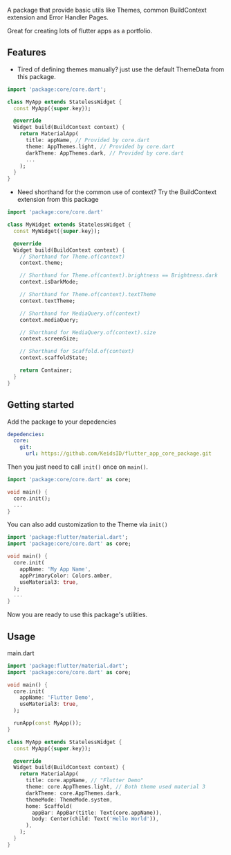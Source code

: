 <!--
This README describes the package. If you publish this package to pub.dev,
this README's contents appear on the landing page for your package.

For information about how to write a good package README, see the guide for
[writing package pages](https://dart.dev/guides/libraries/writing-package-pages).

For general information about developing packages, see the Dart guide for
[creating packages](https://dart.dev/guides/libraries/create-library-packages)
and the Flutter guide for
[developing packages and plugins](https://flutter.dev/developing-packages).
-->

A package that provide basic utils like Themes, common BuildContext extension and Error Handler Pages.

Great for creating lots of flutter apps as a portfolio.

## Features

- Tired of defining themes manually? just use the default ThemeData from this package.

```dart
import 'package:core/core.dart';

class MyApp extends StatelessWidget {
  const MyApp({super.key});

  @override
  Widget build(BuildContext context) {
    return MaterialApp(
      title: appName, // Provided by core.dart
      theme: AppThemes.light, // Provided by core.dart
      darkTheme: AppThemes.dark, // Provided by core.dart
      ...
    );
  }
}
```

- Need shorthand for the common use of context? Try the BuildContext extension from this package

```dart
import 'package:core/core.dart'

class MyWidget extends StatelessWidget {
  const MyWidget({super.key});

  @override
  Widget build(BuildContext context) {
    // Shorthand for Theme.of(context)
    context.theme;

    // Shorthand for Theme.of(context).brightness == Brightness.dark
    context.isDarkMode;

    // Shorthand for Theme.of(context).textTheme
    context.textTheme;

    // Shorthand for MediaQuery.of(context)
    context.mediaQuery;

    // Shorthand for MediaQuery.of(context).size
    context.screenSize;

    // Shorthand for Scaffold.of(context)
    context.scaffoldState;

    return Container;
  }
}
```

## Getting started

Add the package to your depedencies

```yaml
depedencies:
  core:
    git:
      url: https://github.com/KeidsID/flutter_app_core_package.git
```

Then you just need to call `init()` once on `main()`.

```dart
import 'package:core/core.dart' as core;

void main() {
  core.init();
  ...
}
```

You can also add customization to the Theme via `init()`

```dart
import 'package:flutter/material.dart';
import 'package:core/core.dart' as core;

void main() {
  core.init(
    appName: 'My App Name',
    appPrimaryColor: Colors.amber,
    useMaterial3: true,
  );
  ...
}
```

Now you are ready to use this package's utilities.

## Usage

main.dart

```dart
import 'package:flutter/material.dart';
import 'package:core/core.dart' as core;

void main() {
  core.init(
    appName: 'Flutter Demo',
    useMaterial3: true,
  );

  runApp(const MyApp());
}

class MyApp extends StatelessWidget {
  const MyApp({super.key});

  @override
  Widget build(BuildContext context) {
    return MaterialApp(
      title: core.appName, // "Flutter Demo"
      theme: core.AppThemes.light, // Both theme used material 3
      darkTheme: core.AppThemes.dark,
      themeMode: ThemeMode.system,
      home: Scaffold(
        appBar: AppBar(title: Text(core.appName)),
        body: Center(child: Text('Hello World')),
      ),
    );
  }
}
```

<!--
## Additional information

TODO: Tell users more about the package: where to find more information, how to
contribute to the package, how to file issues, what response they can expect
from the package authors, and more.
-->
